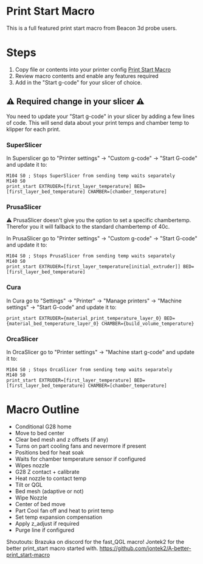 # Print Start Macro
This is a full featured print start macro from Beacon 3d probe users. 

# Steps
1. Copy file or contents into your printer config [Print Start Macro](bacon_print_start.cfg)
2. Review macro contents and enable any features required
3. Add in the "Start g-code" for your slicer of choice.

## :warning: Required change in your slicer :warning:
You need to update your "Start g-code" in your slicer by adding a few lines of code. This will send data about your print temps and chamber temp to klipper for each print.

### SuperSlicer
In Superslicer go to "Printer settings" -> "Custom g-code" -> "Start G-code" and update it to:

```
M104 S0 ; Stops SuperSlicer from sending temp waits separately
M140 S0
print_start EXTRUDER=[first_layer_temperature] BED=[first_layer_bed_temperature] CHAMBER=[chamber_temperature]
```

### PrusaSlicer

:warning: PrusaSlicer doesn't give you the option to set a specific chambertemp. Therefor you it will fallback to the standard chambertemp of 40c. 

In PrusaSlicer go to "Printer settings" -> "Custom g-code" -> "Start G-code" and update it to:

```
M104 S0 ; Stops PrusaSlicer from sending temp waits separately
M140 S0
print_start EXTRUDER=[first_layer_temperature[initial_extruder]] BED=[first_layer_bed_temperature]
```

### Cura

In Cura go to "Settings" -> "Printer" -> "Manage printers" -> "Machine settings" -> "Start G-code" and update it to:

```
print_start EXTRUDER={material_print_temperature_layer_0} BED={material_bed_temperature_layer_0} CHAMBER={build_volume_temperature}
```

### OrcaSlicer
In OrcaSlicer go to "Printer settings" -> "Machine start g-code" and update it to:

```
M104 S0 ; Stops OrcaSlicer from sending temp waits separately
M140 S0
print_start EXTRUDER=[first_layer_temperature] BED=[first_layer_bed_temperature] CHAMBER=[chamber_temperature]
```

# Macro Outline
- Conditional G28 home
- Move to bed center
- Clear bed mesh and z offsets (if any)
- Turns on part cooling fans and nevermore if present
- Positions bed for heat soak
- Waits for chamber temperature sensor if configured
- Wipes nozzle
- G28 Z contact + calibrate
- Heat nozzle to contact temp
- Tilt or QGL
- Bed mesh (adaptive or not)
- Wipe Nozzle
- Center of bed move
- Part Cool fan off and heat to print temp
- Set temp expansion compensation
- Apply z_adjust if required
- Purge line if configured

Shoutouts:
Brazuka on discord for the fast_QGL macro!
Jontek2 for the better print_start macro started with. https://github.com/jontek2/A-better-print_start-macro
